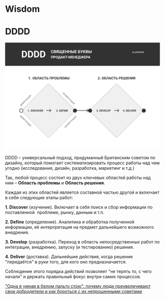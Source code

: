 # Wisdom

# DDDD

![Wisdom%206d2a4da00a094070a0ecb87c588ae460/IMAGE_2021-05-11_184915.jpg](Wisdom%206d2a4da00a094070a0ecb87c588ae460/IMAGE_2021-05-11_184915.jpg)

DDDD – универсальный подход, придуманный Британским советом по дизайну, который помогает систематизировать процесс работы над чем угодно (исследования, дизайн, разработка, маркетинг и т.д.)

Так, любой процесс состоит из двух ключевых областей работы над ним – **Область проблемы** и **Область решения**.

Каждая из этих областей является составной частью другой и включает в себя следующие этапы работ:

**1. Discover** (изучение). Включает в себя поиск и сбор информации по поставленной  проблеме, рынку, данным и т.п.

**2. Define** (определение). Аналитика и обработка полученной информации, её интерпретация на предмет дальнейшего возможного внедрения.

**3. Develop** (разработка). Переход в область непосредственных работ по интеграции, внедрению, запуску (и тестированию) решения.

**4. Deliver** (доставка). Дальнейшие действия, когда решение "передаётся" в руки того, для кого оно предназначается.

Соблюдение этого порядка действий позволяет "не терять то, с чего начали" и держать правильный фокус внутри самих процессов.

["Одна я умная в белом пальто стою": почему люди преувеличивают свои добродетели и как бороться с их непрошенными советами](https://knife.media/white-coat-curse/)